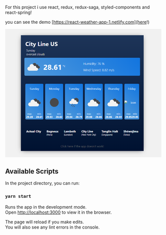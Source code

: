 For this project i use react, redux, redux-saga, styled-components and react-spring!

you can see the demo [https://react-weather-app-1.netlify.com](here!)

![](demoImages/weather-app.png)


## Available Scripts

In the project directory, you can run:

### `yarn start`

Runs the app in the development mode.<br />
Open [http://localhost:3000](http://localhost:3000) to view it in the browser.

The page will reload if you make edits.<br />
You will also see any lint errors in the console.

